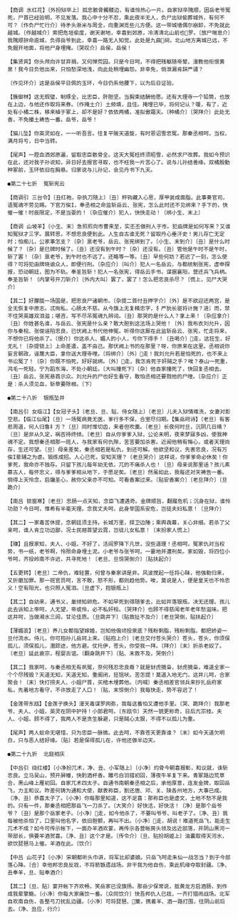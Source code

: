<!-- { "loadSidebar": true } -->
    【商调 水红花】〔外扮狱卒上〕孤忠骸骨髑髅边，有谁怜热心一片。自家狱卒隗顺，因岳老爷冤死，尸首已经验明，不见发落。我心中十分不忍，乘此夜半无人，负尸出狱偷葬城外，有何不可？〔作负尸忙行介〕待矛头淅米与周全，向重渊觅些儿方便。这一带城墙偶尔崩卸，不免就此越城。〔作越城介〕索把危垣偷度，谢天谢地，幸喜到郊原，冷清清北山前也罗。〔放尸喘息介〕我隗顺拚命逾城，负得岳爷到此，幸喜一路无人知觉。此处是九曲祠，北山地方离城已远，不免掘开地面，将他尸身埋掩。〔哭叹介〕岳侯，岳侯！

    【集贤宾】你头颅向许甘弃捐，又何惮荒园。只是今日呵，不得把残躯随帝辇，漫教他衔恨黄泉！我今日负他出来，只怕愁深地浅，向此处稍埋幽怨。非幸免，倘泄漏肯辞严谴？

    〔作见环介〕这是岳侯平日佩的玉环，今日仍系他腰下，以为后日证验。

    【簇御林】这无瑕璧，制琢全，比忠臣，肝胆坚。当胸束结酬他愿。还有大理寺一个铅筒，也放在上边，与他还作取将来券。〔作掩土介〕土频填，且住。掩埋已毕，将何记认？嗄，有了，近处有小橘二株，移来植于冢上，却不是好？依依两橘，准拟傲霜天。〔种橘介〕〔哭拜介〕此处无香，不免撮土祷告一番。岳爷，岳爷！

    【猫儿坠】你英灵如在，一一听吾言。往复平陂天道旋，有时恩诏雪忠冤。那秦丞相呵，当权，满月将亏，日中当转。

    【尾声】一腔血洒郊原遍，留取忠臣骸骨全。这天大冤枉终须昭雪，必然求尸改葬。我如今预识在此，还对我子孙说知，异日好去报官寻取，也不枉我一片苦心了。说与儿孙结善缘。双橘殷勤种冢前，玉环依旧在胸悬。归家说与儿孙记，会见丹书下九天。

    ●第二十七折  冤斩宪云

    【商调引 三台令】〔丑红袍，杂执刀随上〕〔丑〕秤钩藏入心思，厚甲装成面脂。此事奏官司，语冤魂不劳见赐。下官万俟Ι，奉丞相之命监斩岳云、张宪，怎么此时还不见绑来？手下的，快催一催！时辰限定，不是当耍的！〔杂应催介〕犯人，快快走动！〔绑小生、末上〕

    【商调 山坡羊】〔小生、末〕急煎煎向市曹来至，实丕丕做刑人于市。犯由牌是如何写来？又谁知冤狱才三字。展转思，不想忠良便到此。人生自古谁无死？留取丹心垂汗史！男儿存亡无定时；怕痴儿，公家事怎支？〔杂〕禀老爷，岳云、张宪绑到了。〔小生、末到介〕〔丑〕是什么时候了？〔杂〕是巳牌时候了。〔丑〕还没有到午时？〔杂〕还没有。〔丑〕管他是午时不是午时，斩了罢！〔杂〕禀老爷，到午时也不远了。还略等一等。〔丑〕早些何妨？若迟了一刻，怎么使得？可将犯由牌晓谕众人，即便行刑。〔杂应介〕〔叫介〕犯人一名岳云，与都统制张宪，虚申探报，恐动朝廷，图为不轨。奉圣旨斩！犯人一名张宪，得岳云手书，谋据襄阳，营还兵飞兵柄。奉圣旨斩！〔内掌号开刀斩介〕〔外内大叫〕罢了，罢了！怎么把忠良杀尽？〔慌上，见尸大哭介〕

    【其二】好朦胧一场国是，把忠良尸诸朝市。〔杂提二首付丑押字介〕〔外〕是不欲迎还两宫，是全无恢复中原志。忒徇私，心肠太不慈。从今旗上无复精忠字，犭严狁长驱将计施？涟氵而，禁不住哭英雄双泪滋；堪咨，写不尽吊冤魂九辨词。〔丑〕那哭的是什么人？拿上来！〔杂应拿介〕〔丑〕你姓甚名谁，与岳云、张宪是什么亲？敢大胆到这法场上哭他！〔外〕我布衣刘允升，因你与秦桧、张俊诬陷忠良，已伏阙上书代他伸冤。听得你这厮在此监斩岳云、张宪，忙走将来，不想你已将他杀了。〔恨介〕你这杀人、媚人的小人，亏你下得手！〔丑喝介〕走，这狂生，好无礼！〔杂提锁上〕上命差遣，盖不由己。那伏阙上书的在那里？呀，你原来在这里。丞相说你妄言朝政，诬蔑大臣，拿你送大理寺哩。〔将绑介〕〔外〕走！我刘允升若是怕死的，也不来上书讼冤了！〔杂〕你既不怕死，好好就绑。〔外〕走，我怎肯死于奸贼之手？唉？泰山一死重，鸿毛一死轻。宁为蹈东海，不处小朝廷。〔大叫撞死下〕〔杂〕他自家撞死了，快回复丞相去。〔丑〕岳云、张宪悬首示众。刘允升的尸也好生看守，敢怕丞相还要戮他的尸哩。〔杂应介〕正是：杀人须见血，斩草要除根。〔下〕

    ●第二十八折  银瓶坠井

    【南吕引 女临江】【女冠子头】〔老旦、旦、贴、侍女随上〕〔老旦〕儿夫入狱情难洗，女妻对影空悲。【临江仙尾】〔旦〕一场冤病竟无医，爹行多不保，合室尽归期。【集岳珂诗】〔老旦〕有客悲周道，何人归鲁礻方？〔旦〕同时惟切齿，来者但吹羹。〔老旦〕长夜何时旦，沉阴几日晴？〔旦〕是非从久定，祸否待终倾。〔老旦〕自从你爹爹入狱，公论未明，夜来梦寐多凶，使我神魂不定。我想秦丞相那一班人，与我家有何仇隙，苦苦要加杀害。近闻他稍有悔心，或者天理尚存，生还可望。〔旦〕母亲差矣，秦丞相若是私仇，到还可解。他欲坚和议，先害忠良，况有万俟Ι辈辅之为虐。锻炼成招。人心已死，安知天理？〔老旦哭介〕这样说，你爹爹命必休矣！你爹死，我命亦不独存。只留下孩儿每年幼无依，兀的不痛杀人也！〔旦〕母亲说那里话？孩儿素慕古人，每怀忠义，得与爹爹相从地下，于愿足矣。〔老旦〕然虽如此，我每还对天祷告一番。倘得上天怜念，启牖圣心，赦你父亲亦不可知。可看香案过来。〔贴安香案介〕〔老旦拜介〕〔旦跪介〕

    【南吕 锁窗寒】〔老旦〕忠肠一点天知，念臣飞遭遇奇。金牌顺旨，翻履危机；沉身在狱，谁怜功勋？今日呵，惟希有半毫天理。念我丈夫呵，此身举国系安危，岂徒夫妇私意！〔旦拜介〕

    【其二】一家毒苦休提，念朝廷须主持。长城万里，捍卫边陲；乘舆毳幕，关心非细。若杀了父亲呵，谁人肯立功边鄙，况士民翘首望云霓，岂徒儿女私意！〔末扮家人慌上〕

    【赚】且报家知，夫人、小姐，不好了，活阎罗降下凡世，没些道理！丞相呵，冤家仇对当权势，书一纸，老爷啊，怜殒命身埋土泥。小老爷与张爷呵，一霎地并遭刑矣。家如毁，将四位小爷呵，齐投岭南不许迟，共寻死地！〔老旦、旦惊哭倒介〕〔贴扶起介〕

    【五更转】〔老旦〕二帝仇，难轻置，何曾与秦家讲是非。风波搅起一任将心昧，他强勒归来，又折磨加罪。那一班官员呵，言不敢，怒不形，都则趋他势。唉，莫说是人，便是皇天也不怜忠义！空有阳光，也只照人冤泪。〔旦虚下，抱银瓶上〕

    【其二】自幼来，通书义，巢倾知卵危。不如早死到得随爹去，比如井落银瓶，决无还理。孩儿此去诉知上帝呵，人无望，帝或怜，必不私奸桧。〔哭拜介〕也顾不得慈闱老年老年愁滋味。把这井呵，当做湘水三闾，甘沦佳质。〔旦跳井下〕〔贴救扯不及介〕〔老旦哭倒，贴扶起介〕

    【薄媚衮】〔老旦〕养儿女都指望嫁婚，岂知他俄顷投泉底？残粉剩脂，残粉剩脂，都把娇姿一旦付流水。侍儿，你可抱孙儿岳珂上来。〔贴抱上介〕〔老旦交付苍头哭介〕苍头，苍头，你须保孤儿，须保孤儿，潜踪迹，他方避。仗托伊，苍头，你受我一拜。〔拜介〕〔末〕折杀老奴了。〔老旦〕延此衰宗，程婴古谊。〔翻身跳井下〕〔贴、末救不及，哭倒介〕

    【其二】我家呵，与秦丞相无有夙冤，奈何残忍忠良裔？就是豺虎獍枭，豺虎獍枭，难道全家一个个尽残毁？天道无知，天道无知，重阍闭，狂狺吠。苦怎提！莫道入地无门，这井儿呵，合家聚会！〔末〕快打捞夫人、小姐尸首，买棺木埋葬他。〔内喊〕秦丞相差官领兵来抄扎岳府家私，先着地方看守，不许放走了人口！〔贴、末惊倒介〕我每快走，势不容迟了！

    【金莲带东瓯】【金莲子换头】漫天毒谋罗网弥，我每这番怕又遭他手里。〔哭、跪拜介〕我那老爷、夫人、小姐，英灵在阴中护持！小郎君呵，〔东瓯令〕天然一貌更称奇，日后亢宗枝。夫人、小姐，顾不得了，我两人不是贪生躲避，只是贼心太狠，不得不以孤儿为重。

    【尾声】两人蚁命无堪惜，只为忠臣一脉微。此去呵，不靠苍天更靠谁？〔末〕如今天道欠明白，只与恶人结好缘。〔贴〕若是保得孤儿在，许他还做半边天。

    ●第二十九折  北庭相庆

    【中吕引 绕红楼】〔小净扮兀术，净、丑、小军随上〕〔小净〕灼骨今朝喜报彰，和议就，诛斩忠良。立马吴山，预开屏幢，快酌酒杯香。雕弓白羽猎初回，薄夜牛羊复下来。青冢路边荒草合，黑山峰上雁初回。自家兀术四太子。自通书南朝秦丞相之后，承他厚意，连发金牌，取回岳飞，力主和议。昨差何铸为通和大使，献表称臣，割还唐、邓、关、陕各州地方，大事已成。〔净、丑〕恭喜太子了。〔小净〕你每那里知道，这不足喜：那称臣也是虚文，土地不愁不是我的。只有一件，那秦丞相把那岳飞一刀杀了。〔大笑介〕好快活，好快活！〔净〕是那个岳爷爷？〔丑〕是那个岳家老子。〔小净〕走，如今他杀了，不要叫爷爷、叫老子了。〔净、丑〕我每被他杀怕了，口里叫他名字，依旧胆颤，再叫不出。〔小净〕走，胡说！难道死岳飞，能走生兀术不成？如今可传示帐下，一面办羊酒欢宴，再传示各营帐房头领及远近部落，并阴山黑河一带部长，俱要羊酒贺喜。〔净、丑〕这个才是。〔传令介〕〔旦、贴扮胡姬上〕油囊取得天河水，欲饮琵琶马上催。羊酒在此。〔饮介〕

    【中吕 山花子】〔小净〕宋朝都听头巾讲，将军比却婆娘。只岳飞呵走朱仙一战怎当？到于今部落心降。〔合〕幸他邦忠良反戕，不将箭镞遗战场。非干我为他自伤，乘此机缘夺取封疆。〔净、丑奉羊，旦、贴奉酒介〕

    【其二】〔旦、贴〕宴开帐下齐欢畅，笑岳家已没旗扬。那岳少保常说，抵黄龙方启酒肠，到作成我辈擎觞。〔小净〕你每大家痛饮一番。〔众同饮介〕快吾邦仇人已戕，一齐打猎闹战场。北军自欢南自伤，各整弓刀扰乱边疆。〔小净〕可将琵琶、篥，携着羊、酒一路打围，往阴山前后去。〔净、丑应，行介〕

